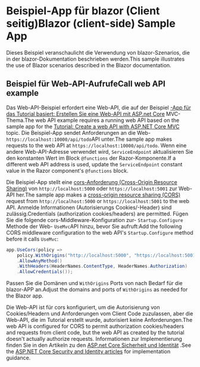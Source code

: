 # <a name="blazor-client-side-sample-app"></a><span data-ttu-id="23ecf-101">Beispiel-App für blazor (Client seitig)</span><span class="sxs-lookup"><span data-stu-id="23ecf-101">Blazor (client-side) Sample App</span></span>

<span data-ttu-id="23ecf-102">Dieses Beispiel veranschaulicht die Verwendung von blazor-Szenarios, die in der blazor-Dokumentation beschrieben werden.</span><span class="sxs-lookup"><span data-stu-id="23ecf-102">This sample illustrates the use of Blazor scenarios described in the Blazor documentation.</span></span>

## <a name="call-web-api-example"></a><span data-ttu-id="23ecf-103">Beispiel für Web-API-Aufrufe</span><span class="sxs-lookup"><span data-stu-id="23ecf-103">Call web API example</span></span>

<span data-ttu-id="23ecf-104">Das Web-API-Beispiel erfordert eine Web-API, die auf der Beispiel <a href="https://docs.microsoft.com/aspnet/core/tutorials/first-web-api">-App für das Tutorial basiert: Erstellen Sie eine Web-API mit ASP.net Core</a> MVC-Thema.</span><span class="sxs-lookup"><span data-stu-id="23ecf-104">The web API example requires a running web API based on the sample app for the <a href="https://docs.microsoft.com/aspnet/core/tutorials/first-web-api">Tutorial: Create a web API with ASP.NET Core MVC</a> topic.</span></span> <span data-ttu-id="23ecf-105">Die Beispiel-App sendet Anforderungen an die Web- `https://localhost:10000/api/todo`API unter.</span><span class="sxs-lookup"><span data-stu-id="23ecf-105">The sample app makes requests to the web API at `https://localhost:10000/api/todo`.</span></span> <span data-ttu-id="23ecf-106">Wenn eine andere Web-API-Adresse verwendet wird, `ServiceEndpoint` aktualisieren Sie den konstanten Wert im Block `@functions` der Razor-Komponente.</span><span class="sxs-lookup"><span data-stu-id="23ecf-106">If a different web API address is used, update the `ServiceEndpoint` constant value in the Razor component's `@functions` block.</span></span></p>

<span data-ttu-id="23ecf-107">Die Beispiel-App stellt eine <a href="https://docs.microsoft.com/aspnet/core/security/cors">cors-Anforderung (Cross-Origin Resource Sharing)</a> von `http://localhost:5000` oder `https://localhost:5001` zur Web-API her.</span><span class="sxs-lookup"><span data-stu-id="23ecf-107">The sample app makes a <a href="https://docs.microsoft.com/aspnet/core/security/cors">cross-origin resource sharing (CORS)</a> request from `http://localhost:5000` or `https://localhost:5001` to the web API.</span></span> <span data-ttu-id="23ecf-108">Anmelde Informationen (Autorisierungs Cookies/-Header) sind zulässig.</span><span class="sxs-lookup"><span data-stu-id="23ecf-108">Credentials (authorization cookies/headers) are permitted.</span></span> <span data-ttu-id="23ecf-109">Fügen Sie die folgende cors-Middleware-Konfiguration zur- `Startup.Configure` Methode der Web- `UseMvc`API hinzu, bevor Sie aufruft:</span><span class="sxs-lookup"><span data-stu-id="23ecf-109">Add the following CORS middleware configuration to the web API's `Startup.Configure` method before it calls `UseMvc`:</span></span></p>

```csharp
app.UseCors(policy => 
    policy.WithOrigins("http://localhost:5000", "https://localhost:5001")
    .AllowAnyMethod()
    .WithHeaders(HeaderNames.ContentType, HeaderNames.Authorization)
    .AllowCredentials());
```

<span data-ttu-id="23ecf-110">Passen Sie die Domänen und `WithOrigins` Ports von nach Bedarf für die blazor-APP an.</span><span class="sxs-lookup"><span data-stu-id="23ecf-110">Adjust the domains and ports of `WithOrigins` as needed for the Blazor app.</span></span>

<span data-ttu-id="23ecf-111">Die Web-API ist für cors konfiguriert, um die Autorisierung von Cookies/Headern und Anforderungen vom Client Code zuzulassen, aber die Web-API, die im Tutorial erstellt wurde, autorisiert keine Anforderungen.</span><span class="sxs-lookup"><span data-stu-id="23ecf-111">The web API is configured for CORS to permit authorization cookies/headers and requests from client code, but the web API as created by the tutorial doesn't actually authorize requests.</span></span> <span data-ttu-id="23ecf-112">Informationen zur Implementierung finden Sie in den Artikeln zu den <a href="https://docs.microsoft.com/aspnet/core/security/">ASP.net Core Sicherheit und Identität</a> .</span><span class="sxs-lookup"><span data-stu-id="23ecf-112">See the <a href="https://docs.microsoft.com/aspnet/core/security/">ASP.NET Core Security and Identity articles</a> for implementation guidance.</span></span>
